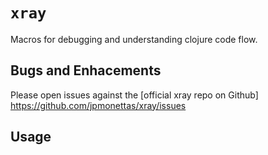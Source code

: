 # `xray`

Macros for debugging and understanding clojure code flow.

## Bugs and Enhacements

Please open issues against the [official xray repo on Github]
https://github.com/jpmonettas/xray/issues

## Usage
